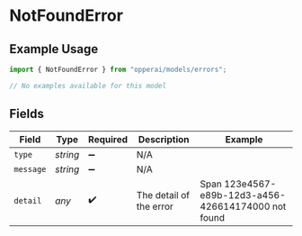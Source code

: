 # NotFoundError

## Example Usage

```typescript
import { NotFoundError } from "opperai/models/errors";

// No examples available for this model
```

## Fields

| Field                                               | Type                                                | Required                                            | Description                                         | Example                                             |
| --------------------------------------------------- | --------------------------------------------------- | --------------------------------------------------- | --------------------------------------------------- | --------------------------------------------------- |
| `type`                                              | *string*                                            | :heavy_minus_sign:                                  | N/A                                                 |                                                     |
| `message`                                           | *string*                                            | :heavy_minus_sign:                                  | N/A                                                 |                                                     |
| `detail`                                            | *any*                                               | :heavy_check_mark:                                  | The detail of the error                             | Span 123e4567-e89b-12d3-a456-426614174000 not found |